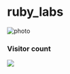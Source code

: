 # ruby_labs
![photo](https://www.meme-arsenal.com/memes/21697c52ba07ecc8c4d84d7e3ba536d6.jpg)


### Visitor count
<img src="https://profile-counter.glitch.me/ruby_labs/count.svg" />
